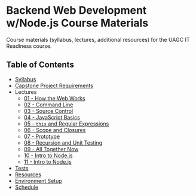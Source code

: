 # Backend Web Development w/Node.js Course Materials

Course materials (syllabus, lectures, additional resources) for the UAGC IT Readiness course.

## Table of Contents

- [Syllabus](syllabus.md)
- [Capstone Project Requirements](capstone.md)
- Lectures
  - [01 - How the Web Works](/lectures/01-the-internet-and-the-web/README.md)
  - [02 - Command Line](/lectures/02-command-line/README.md)
  - [03 - Source Control](/lectures/03-source-control/README.md)
  - [04 - JavaScript Basics](/lectures/04-javascript-basics/README.md)
  - [05 - `this` and Regular Expressions](/lectures/05-this-and-regex/README.md)
  - [06 - Scope and Closures](/lectures/06-scope-and-closures/README.md)
  - [07 - Prototype](/lectures/07-prototype/README.md)
  - [08 - Recursion and Unit Testing](/lectures/08-recursion-and-unit-testing/README.md)
  - [09 - All Together Now](/lectures/09-all-together-now/README.md)
  - [10 - Intro to Node.js](/lectures/10-intro-to-nodejs/README.md)
  - [11 - Intro to Node.js](/lectures/11-internet-deep-dive/README.md)
- [Tests](/lectures/tests/README.md)
- [Resources](resources.md)
- [Environment Setup](environment.md)
- [Schedule](https://docs.google.com/spreadsheets/d/1t6GI6iSBET7IVN0TqDXziwXH8D1L9xu5sa-bXAtGps0/edit?usp=sharing)
